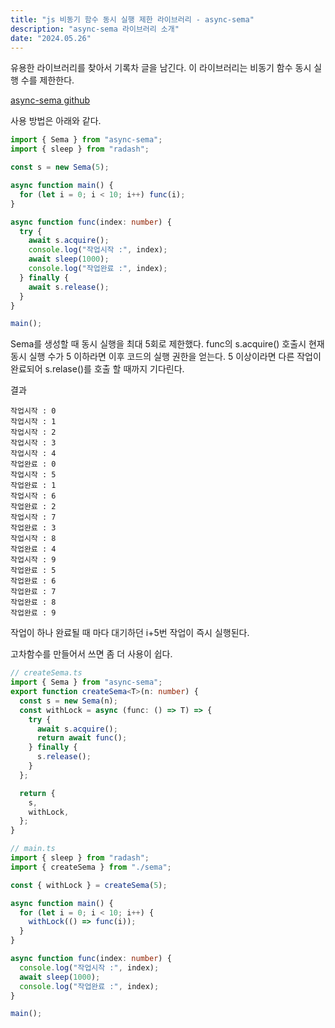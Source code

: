 ```yaml
---
title: "js 비동기 함수 동시 실행 제한 라이브러리 - async-sema"
description: "async-sema 라이브러리 소개"
date: "2024.05.26"
---
```


유용한 라이브러리를 찾아서 기록차 글을 남긴다. 이 라이브러리는 비동기 함수 동시 실행 수를 제한한다.

[async-sema github](https://github.com/vercel/async-sema)

사용 방법은 아래와 같다.

```ts
import { Sema } from "async-sema";
import { sleep } from "radash";

const s = new Sema(5);

async function main() {
  for (let i = 0; i < 10; i++) func(i);
}

async function func(index: number) {
  try {
    await s.acquire();
    console.log("작업시작 :", index);
    await sleep(1000);
    console.log("작업완료 :", index);
  } finally {
    await s.release();
  }
}

main();
```

Sema를 생성할 때 동시 실행을 최대 5회로 제한했다. func의 s.acquire() 호출시 현재 동시 실행 수가 5 이하라면 이후 코드의 실행 권한을 얻는다. 5 이상이라면 다른 작업이 완료되어 s.relase()를 호출 할 때까지 기다린다.

결과

```
작업시작 : 0
작업시작 : 1
작업시작 : 2
작업시작 : 3
작업시작 : 4
작업완료 : 0
작업시작 : 5
작업완료 : 1
작업시작 : 6
작업완료 : 2
작업시작 : 7
작업완료 : 3
작업시작 : 8
작업완료 : 4
작업시작 : 9
작업완료 : 5
작업완료 : 6
작업완료 : 7
작업완료 : 8
작업완료 : 9
```

작업이 하나 완료될 때 마다 대기하던 i+5번 작업이 즉시 실행된다.

고차함수를 만들어서 쓰면 좀 더 사용이 쉽다.

```ts
// createSema.ts
import { Sema } from "async-sema";
export function createSema<T>(n: number) {
  const s = new Sema(n);
  const withLock = async (func: () => T) => {
    try {
      await s.acquire();
      return await func();
    } finally {
      s.release();
    }
  };

  return {
    s,
    withLock,
  };
}

// main.ts
import { sleep } from "radash";
import { createSema } from "./sema";

const { withLock } = createSema(5);

async function main() {
  for (let i = 0; i < 10; i++) {
    withLock(() => func(i));
  }
}

async function func(index: number) {
  console.log("작업시작 :", index);
  await sleep(1000);
  console.log("작업완료 :", index);
}

main();
```
